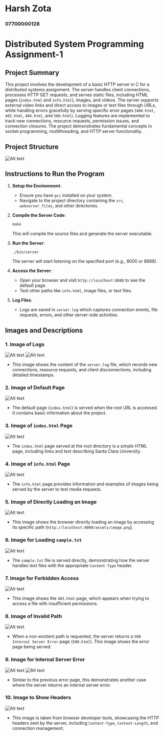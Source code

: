 # Harsh Zota

### 07700000128

# Distributed System Programming Assignment-1

## Project Summary
This project involves the development of a basic HTTP server in C for a distributed systems assignment. The server handles client connections, processes HTTP GET requests, and serves static files, including HTML pages (`index.html` and `info.html`), images, and videos. The server supports external video links and direct access to images or text files through URLs, while handling errors gracefully by serving specific error pages (`400.html`, `403.html`, `404.html`, and `500.html`). Logging features are implemented to track new connections, resource requests, permission issues, and connection closures. The project demonstrates fundamental concepts in socket programming, multithreading, and HTTP server functionality.

## Project Structure
![Alt text](/outputs/files.png)

## Instructions to Run the Program

1. **Setup the Environment**:
   - Ensure you have `gcc` installed on your system.
   - Navigate to the project directory containing the `src`, `webserver_files`, and other directories.

2. **Compile the Server Code**:
   ```bash
   make
   ```
   This will compile the source files and generate the server executable.

3. **Run the Server**:
   ```bash
   ./bin/server
   ```
   The server will start listening on the specified port (e.g., 8000 or 8888).

4. **Access the Server**:
   - Open your browser and visit `http://localhost:8888` to see the default page.
   - Test other paths like `info.html`, image files, or text files.

5. **Log Files**:
   - Logs are saved in `server.log` which captures connection events, file requests, errors, and other server-side activities.

## Images and Descriptions

### 1. Image of Logs
![Alt text](/outputs/logs1.png)
![Alt text](/outputs/logs2.png)
- This image shows the content of the `server.log` file, which records new connections, resource requests, and client disconnections, including detailed timestamps.

### 2. Image of Default Page
![Alt text](/outputs/default.png)
- The default page (`index.html`) is served when the root URL is accessed. It contains basic information about the project.

### 3. Image of `index.html` Page
![Alt text](/outputs/index.png)
- The `index.html` page served at the root directory is a simple HTML page, including links and text describing Santa Clara University.

### 4. Image of `info.html` Page
![Alt text](/outputs/pagewithimage.png)
- The `info.html` page provides information and examples of images being served by the server to test media requests.

### 5. Image of Directly Loading an Image
![Alt text](/outputs/directimage.png)
- This image shows the browser directly loading an image by accessing its specific path (`http://localhost:8000/assets/image.png`).

### 6. Image for Loading `sample.txt`
![Alt text](/outputs/sampletext.png)
- The `sample.txt` file is served directly, demonstrating how the server handles text files with the appropriate `Content-Type` header.

### 7. Image for Forbidden Access
![Alt text](/outputs/forbidden.png)
- This image shows the `403.html` page, which appears when trying to access a file with insufficient permissions.

### 8. Image of Invalid Path
![Alt text](/outputs/invalidpath.png)
- When a non-existent path is requested, the server returns a `500 Internal Server Error` page (`500.html`). This image shows the error page being served.

### 9. Image for Internal Server Error
![Alt text](/outputs/is1.png)
![Alt text](/outputs/is2.png)
- Similar to the previous error page, this demonstrates another case where the server returns an internal server error.

### 10. Image to Show Headers
![Alt text](/outputs/headers.png)
- This image is taken from browser developer tools, showcasing the HTTP headers sent by the server, including `Content-Type`, `Content-Length`, and connection management.

